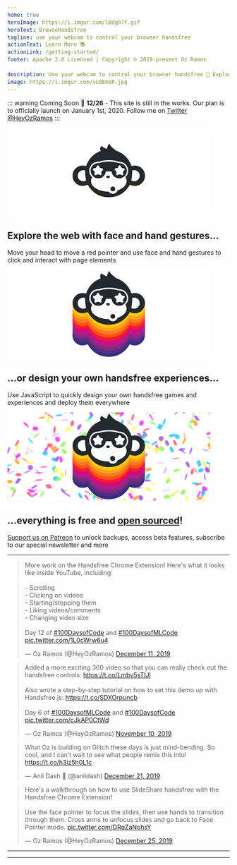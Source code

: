 ```yaml
---
home: true
heroImage: https://i.imgur.com/lBdg97f.gif
heroText: BrowseHandsfree
tagline: use your webcam to control your browser handsfree
actionText: Learn More 📚
actionLink: /getting-started/
footer: Apache 2.0 Licensed | Copyright © 2019-present Oz Ramos

description: Use your webcam to control your browser handsfree 👋 Explore our docs for Handsfree.js and the Handsfree Chrome Extension, try our demos, and get involved!
image: https://i.imgur.com/vL0EmoR.jpg
---
```


::: warning Coming Soon 📅
**12/26** - This site is still in the works. Our plan is to officially launch on January 1st, 2020. Follow me on [Twitter @HeyOzRamos](https://twitter.com/heyozramos)
:::

<!-- Features section -->
<div class="features">
  <div class="feature">
    <img src="./patreon-tier-1.png">
    <h2>Explore the web with face and hand gestures...</h2>
    <p>Move your head to move a red pointer and use face and hand gestures to click and interact with page elements</p>
  </div>
  <div class="feature">
    <img src="./patreon-tier-2.png">
    <h2>...or design your own handsfree experiences...</h2>
    <p>Use JavaScript to quickly design your own handsfree games and experiences and deploy them everywhere</p>
  </div>
  <div class="feature">
    <img src="./patreon-tier-3.png">
    <h2>...everything is free and <a href="https://github.com/handsfreejs">open sourced</a>!</h2>
    <p><a href="https://patreon.com/heyozramos">Support us on Patreon</a> to unlock backups, access beta features, subscribe to our special newsletter and more</p>
  </div>
</div>

---

<MailchimpChromeLaunch />

<!-- Tweets -->
<div class="features padless">
  <div class="feature">
    <blockquote class="twitter-tweet"><p lang="en" dir="ltr">More work on the Handsfree Chrome Extension! Here&#39;s what it looks like inside YouTube, including:<br><br>- Scrolling<br>- Clicking on videos<br>- Starting/stopping them<br>- Liking videos/comments<br>- Changing video size<br><br>Day 12 of <a href="https://twitter.com/hashtag/100DaysofCode?src=hash&amp;ref_src=twsrc%5Etfw">#100DaysofCode</a> and <a href="https://twitter.com/hashtag/100DaysofMLCode?src=hash&amp;ref_src=twsrc%5Etfw">#100DaysofMLCode</a> <a href="https://t.co/1L0cWrw6u4">pic.twitter.com/1L0cWrw6u4</a></p>&mdash; Oz Ramos (@HeyOzRamos) <a href="https://twitter.com/HeyOzRamos/status/1204905957563588608?ref_src=twsrc%5Etfw">December 11, 2019</a></blockquote>
  </div>
  <div class="feature">
    <blockquote class="twitter-tweet"><p lang="en" dir="ltr">Added a more exciting 360 video so that you can really check out the handsfree controls: <a href="https://t.co/Lmbv5sTIJl">https://t.co/Lmbv5sTIJl</a><br><br>Also wrote a step-by-step tutorial on how to set this demo up with Handsfree.js: <a href="https://t.co/SDXOrpuncb">https://t.co/SDXOrpuncb</a><br><br>Day 6 of <a href="https://twitter.com/hashtag/100DaysofMLCode?src=hash&amp;ref_src=twsrc%5Etfw">#100DaysofMLCode</a> and <a href="https://twitter.com/hashtag/100DaysofCode?src=hash&amp;ref_src=twsrc%5Etfw">#100DaysofCode</a> <a href="https://t.co/cJkAP0CtWd">pic.twitter.com/cJkAP0CtWd</a></p>&mdash; Oz Ramos (@HeyOzRamos) <a href="https://twitter.com/HeyOzRamos/status/1193377112100503552?ref_src=twsrc%5Etfw">November 10, 2019</a></blockquote>
  </div>
  <div class="feature">
    <blockquote class="twitter-tweet"><p lang="en" dir="ltr">What Oz is building on Glitch these days is just mind-bending. So cool, and I can’t wait to see what people remix this into! <a href="https://t.co/h3iz5h0L1c">https://t.co/h3iz5h0L1c</a></p>&mdash; Anil Dash 🥭 (@anildash) <a href="https://twitter.com/anildash/status/1208417855852679168?ref_src=twsrc%5Etfw">December 21, 2019</a></blockquote>
  </div>
  <div class="feature">
    <blockquote class="twitter-tweet"><p lang="en" dir="ltr">Here&#39;s a walkthrough on how to use SlideShare handsfree with the Handsfree Chrome Extension!<br><br>Use the face pointer to focus the slides, then use hands to transition through them. Cross arms to unfocus slides and go back to Face Pointer mode. <a href="https://t.co/DRqZaNohsY">pic.twitter.com/DRqZaNohsY</a></p>&mdash; Oz Ramos (@HeyOzRamos) <a href="https://twitter.com/HeyOzRamos/status/1209960821574389760?ref_src=twsrc%5Etfw">December 25, 2019</a></blockquote>
  </div>
</div>

<TweetLoader />

---

<GettingStartedBlocks />

---

<MailchimpChromeLaunch />
